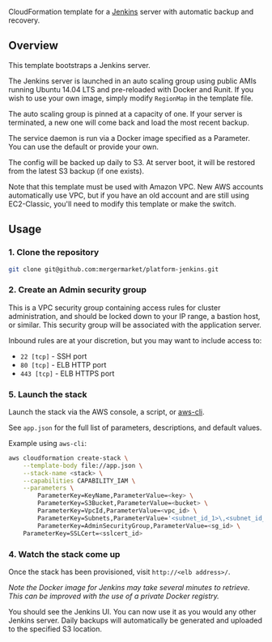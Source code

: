 CloudFormation template for a [Jenkins](https://jenkins-ci.org/) server with automatic backup and recovery.

## Overview

This template bootstraps a Jenkins server.

The Jenkins server is launched in an auto scaling group using public AMIs running Ubuntu 14.04 LTS and pre-reloaded with Docker and Runit.  If you wish to use your own image, simply modify `RegionMap` in the template file.

The auto scaling group is pinned at a capacity of one. If your server is terminated, a new one will come back and load the most recent backup.

The service daemon is run via a Docker image specified as a Parameter. You can use the default or provide your own.

The config will be backed up daily to S3. At server boot, it will be restored from the latest S3 backup (if one exists).

Note that this template must be used with Amazon VPC. New AWS accounts automatically use VPC, but if you have an old account and are still using EC2-Classic, you'll need to modify this template or make the switch.

## Usage

### 1. Clone the repository
```bash
git clone git@github.com:mergermarket/platform-jenkins.git
```

### 2. Create an Admin security group
This is a VPC security group containing access rules for cluster administration, and should be locked down to your IP range, a bastion host, or similar. This security group will be associated with the application server.

Inbound rules are at your discretion, but you may want to include access to:
* `22 [tcp]` - SSH port
* `80 [tcp]` - ELB HTTP port
* `443 [tcp]` - ELB HTTPS port

### 5. Launch the stack
Launch the stack via the AWS console, a script, or [aws-cli](https://github.com/aws/aws-cli).

See `app.json` for the full list of parameters, descriptions, and default values.

Example using `aws-cli`:
```bash
aws cloudformation create-stack \
    --template-body file://app.json \
    --stack-name <stack> \
    --capabilities CAPABILITY_IAM \
    --parameters \
        ParameterKey=KeyName,ParameterValue=<key> \
        ParameterKey=S3Bucket,ParameterValue=<bucket> \
        ParameterKey=VpcId,ParameterValue=<vpc_id> \
        ParameterKey=Subnets,ParameterValue='<subnet_id_1>\,<subnet_id_2>' \
        ParameterKey=AdminSecurityGroup,ParameterValue=<sg_id> \
	ParameterKey=SSLCert=<sslcert_id>
```

### 4. Watch the stack come up
Once the stack has been provisioned, visit `http://<elb address>/`. 

_Note the Docker image for Jenkins may take several minutes to retrieve. This can be improved with the use of a private Docker registry._

You should see the Jenkins UI. You can now use it as you would any other Jenkins server. Daily backups will automatically be generated and uploaded to the specified S3 location.
